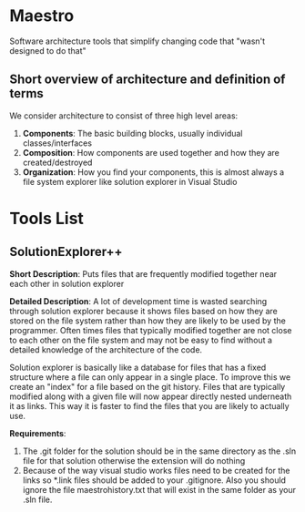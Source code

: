 # Maestro
Software architecture tools that simplify changing code that "wasn't designed to do that"

## Short overview of architecture and definition of terms

We consider architecture to consist of three high level areas:

1. **Components**: The basic building blocks, usually individual classes/interfaces
2. **Composition**: How components are used together and how they are created/destroyed
3. **Organization**: How you find your components, this is almost always a file system explorer like solution explorer in Visual Studio

# Tools List

## SolutionExplorer++

**Short Description**: Puts files that are frequently modified together near each other in solution explorer

**Detailed Description**: A lot of development time is wasted searching through solution explorer because it shows files based on how they are stored on the file system rather than how they are likely to be used by the programmer. Often times files that typically modified together are not close to each other on the file system and may not be easy to find without a detailed knowledge of the architecture of the code.

Solution explorer is basically like a database for files that has a fixed structure where a file can only appear in a single place. To improve this we create an "index" for a file based on the git history. Files that are typically modified along with a given file will now appear directly nested underneath it as links. This way it is faster to find the files that you are likely to actually use.

**Requirements**:
1. The .git folder for the solution should be in the same directory as the .sln file for that solution otherwise the extension will do nothing
2. Because of the way visual studio works files need to be created for the links so *.link files should be added to your .gitignore. Also you should ignore the file maestrohistory.txt that will exist in the same folder as your .sln file.
